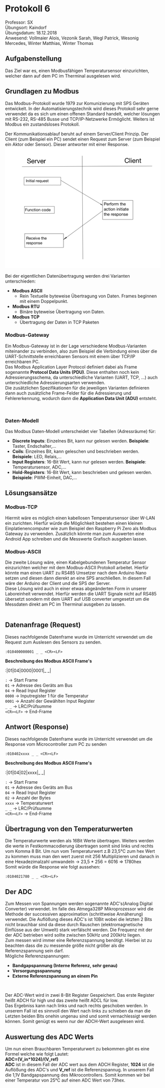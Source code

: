 # Protokoll 6 <img src="https://upload.wikimedia.org/wikipedia/commons/thumb/3/30/HTL_Kaindorf_Logo.svg/300px-HTL_Kaindorf_Logo.svg.png" alt="">  
  
Professor: SX  
Übungsort: Kaindorf   
Übungsdatum: 18.12.2018  
Anwesend: Vollmaier Alois, Vezonik Sarah, Wegl Patrick, Wesonig Mercedes, Winter Matthias, Winter Thomas

## Aufgabenstellung  
Das Ziel war es, einen Modbusfähigen Temperatursensor einzurichten, welcher dann auf dem PC im Therminal ausgelesen wird.
  
## Grundlagen zu Modbus  
Das Modbus-Protokoll wurde 1979 zur Komunizierung mit SPS Geräten entwickelt. In der Automatisierungstechnik wird dieses Protokoll sehr gerne verwendet da es sich um einen offenen Standard handelt, welcher lösungen mit RS-232, RS-485 Busse und TCP/IP-Netzwerke Ermöglicht. Weiters ist Modbus ein zustandsloses Protokoll.  
  
Der Kommunikationsablauf beruht auf einem Server/Client Prinzip. Der Client (zum Beispiel ein PC) sendet einen Request zum Server (zum Beispiel ein Aktor oder Sensor). Dieser antworter mit einer Response.  
<img src="https://raw.githubusercontent.com/winthm14/Protokoll-5/master/Server%3AClient.tif" alt="">  
  
Bei der eigentlichen Datenübertragung werden drei Varianten unterschieden:  
 * **Modbus ASCII**  
    - Rein Textuelle byteweise Übertragung von Daten. Frames beginnen mit einem Doppelpunkt.  
 * **Modbus RTU**  
    - Binäre byteweise Übertragung von Daten.  
 * **Modbus TCP**  
    - Übertragung der Daten in TCP Paketen
### Modbus-Gateway  
Ein Modbus-Gateway ist in der Lage verschiedene Modbus-Varianten miteinander zu verbinden, also zum Beispiel die Verbindung eines über die UART-Schnittstelle erreichbaren Sensors mit einem über TCP/IP erreichbaren PC.  
Das Modbus Application Layer Protocol definiert dabei als Frame sogenannte **Protocol Data Units (PDU)**. Diese enthalten noch kein Adressierungsschema, da unterschiedliche Varianten (UART, TCP, ...) auch unterschiedliche Adressierungsarten verwenden.  
Die zusätzlichen Spezifikationen für die jeweiligen Varianten definieren dann auch zusätzliche Frame-Felder für die Adressierung und Fehlererkennung, wodurch dann die **Application Data Unit (ADU)** entsteht.  
  
<img src="https://www.researchgate.net/profile/Naixue_Xiong3/publication/281692567/figure/fig2/AS:331936288526339@1456151186841/MODBUS-Protocol-PDU-and-ADU.png" alt="">   
  
### Daten-Modell  
Das Modbus Daten-Modell unterscheidet vier Tabellen (Adressräume) für:  
* **Discrete Inputs**: Einzelnes Bit, kann nur gelesen werden. **Beispiele**: Taster, Endschalter,...  
* **Coils**: Einzelnes Bit, kann geleschen und beschrieben werden. **Beispiele**: LED, Relais,...  
* **Input Registers**: 16-Bit Wert, kann nur gelesen werden. **Beispiele**: Temperatursensor, ADC,...  
* **Hold-Registers**: 16-Bit Wert, kann beschrieben und gelesen werden. **Beispiele**: PWM-Einheit, DAC,...  
  
## Lösungsansätze  
### Modbus-TCP  
Hiermit wäre es möglich einen kabellosen Temperatursensor über W-LAN ein zurichten. Hierfür würde die Möglichkeit bestehen einen kleinen Einplatienencomputer wie zum Beispiel den Raspberry Pi Zero als Modbus Gateway zu verwenden. Zusätzlich könnte man zum Auswerten eine Android App schreiben und die Messwerte Grafisch ausgeben lassen. 
<img src="https://user-images.githubusercontent.com/43165765/55355726-6b7ca000-54c9-11e9-93ee-ee4105a7c79a.png" alt="">  
### Modbus-ASCII  
Die zweite Lösung wäre, einen Kabelgebundenen Temperatur Sensor einzurichten welcher mit dem Modbus-ASCII Protokoll arbeitet. Hierfür könnte man einen UART zu RS485 Umsetzer nach dem Arduino Nano setzen und diesen dann dierekt an eine SPS anschließen. In diesem Fall wäre der Arduino der Client und die SPS der Server.  
Diese Lösung wird auch in einer etwas abgeänderten Form in unserer Laboreinheit verwendet. Hierfür werden die UART Signale nicht auf RS485 übersetzt sondern mit dem UART auf USB converter umgesetzt um die Messdaten direkt am PC im Therminal ausgeben zu lassen.  
<img src="https://user-images.githubusercontent.com/43165765/55355951-f2317d00-54c9-11e9-8542-667f165ebcd0.png" alt="">  
  
## Datenanfrage (Request)  
Dieses nachfolgende Datenframe wurde im Unterricht verwendet um die Request zum Auslesen des Sensors zu senden. 
```
:010400000001 _ _ <CR><LF>
```  

**Beschreibung des Modbus ASCII Frame's**  
  
:|01|04|0000|0001|_ _|<CR><LF>
  
```:``` -> Start Frame  
```01``` -> Adresse des Geräts am Bus  
```04``` -> Read Input Register  
```0000``` -> Inputregister 1 für die Temperatur  
```0001``` -> Anzahl der Gewählten Input Register  
```_ _``` -> LRC/Prüfsumme  
```<CR><LF>``` -> End-Frame   
  
## Antwort (Response)  
Dieses nachfolgende Datenframe wurde im Unterricht verwendet um die Response vom Microcontroller zum PC zu senden
```
:010402xxxx _ _ <CR><LF>
```  

**Beschreibung des Modbus ASCII Frame's**  
  
:|01|04|02|xxxx|_ _|<CR><LF>
  
```:``` -> Start Frame  
```01``` -> Adresse des Geräts am Bus  
```04``` -> Read Input Register  
```02``` -> Anzahl der Bytes  
```xxxx``` -> Temperaturwert  
```_ _``` -> LRC/Prüfsumme  
```<CR><LF>``` -> End-Frame  
  
## Übertragung von den Temperaturwerten  
Die Temperaturwerte werden als 16Bit Werte übertragen. Weiters werden die werte in Festkommacodierung übertragen somit sind links und rechts vom Komma 8 Bit.
Um nun vom Temperaturwert z.B 23,5°C zum hex Wert zu kommen muss man den wert zuerst mit 256 Multiplizieren und danach in eine Hexadezimalzahl umwandeln -> 23,5 * 256 = 6016 => 1780hex  
Somit würde die Response wie folgt aussehen:

```
:0104021780 _ _ <CR><LF>
```   
  
## Der ADC
Zum Messen von Spannungen werden sogenannte ADC's(Analog Digital Converter) verwendet. Im falle des Atmega328P Mikroprozessor wird die Methode der successiven approximation (schrittweise Annäherung) verwendet. Die Auflößung dieses ADC's ist 10Bit wobei die letzten 2 Bits nicht brauchbar sind da diese durch Rauschen (elektromagnetische Einflüsse aus der Umwelt) stark verfälscht werden. Die Frequenz mit der der ADC betrieben wird sollte zwischen 50kHz und 200kHz liegen.  
Zum messen wird immer eine Referenzspannung benötigt. Hierbei ist zu beachten dass die zu messende größe nicht größer als die Referenzspannung sein darf.  
Mögliche Referenzspannungen: 
* **Bandgapspannung (Interne Referenz, sehr genau)**  
* **Versorgungsspannung**  
* **Externe Referenzspannung an einem Pin**  

<img src="https://upload.wikimedia.org/wikipedia/commons/6/61/SA_ADC_block_diagram.png" alt="">  

Der ADC-Wert wird in zwei 8-Bit Register Gespeichert. Das erste Register heißt ADCH für high und das zweite heißt ADCL für low.  
Das Ergebniss kann nach links und nach rechts geschoben werden. In unserem Fall ist es sinnvoll den Wert nach links zu schieben da man die Letzten beiden Bits onehin ungenau sind und somit vernachlessigt werden können. Somit genügt es wenn nur der ADCH-Wert ausgelesen wird.  
  
## Auswertung des ADC Werts  
  
Um nun einen Brauchbaren Temperaturwert zu bekommen gibt es eine Formel welche wie folgt Lautet:   
**ADC=(V_in*1024)/(V_ref)**  
**ADC** ist in diesem Fall der ADC wert aus dem ADCH Register, **1024** ist die Auflößung des ADC's und **V_ref** ist die Referenzspannug. In unserem Fall die 1,1V Bandgapspannung des Mikrocontrollers.
Somit kommen wir bei einer Temperatur von 25°C auf einen ADC Wert von 73hex.






